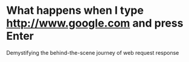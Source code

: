 # What happens when I type http://www.google.com and press Enter
Demystifying the behind-the-scene journey of web request response
